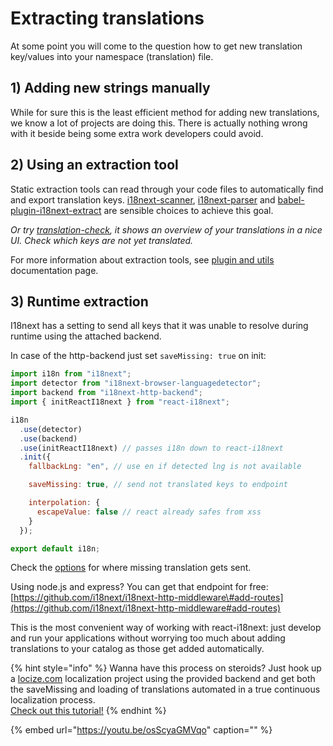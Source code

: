 # Extracting translations

At some point you will come to the question how to get new translation key/values into your namespace \(translation\) file.

## 1\) Adding new strings manually

While for sure this is the least efficient method for adding new translations, we know a lot of projects are doing this. There is actually nothing wrong with it beside being some extra work developers could avoid.

## 2\) Using an extraction tool

Static extraction tools can read through your code files to automatically find and export translation keys. [i18next-scanner](http://i18next.github.io/i18next-scanner), [i18next-parser](https://github.com/i18next/i18next-parser) and [babel-plugin-i18next-extract](https://github.com/gilbsgilbs/babel-plugin-i18next-extract) are sensible choices to achieve this goal.

_Or try_ [_translation-check_](https://github.com/locize/translation-check)_, it shows an overview of your translations in a nice UI. Check which keys are not yet translated._

For more information about extraction tools, see [plugin and utils](https://www.i18next.com/overview/plugins-and-utils#extraction-tools) documentation page.

## 3\) Runtime extraction

I18next has a setting to send all keys that it was unable to resolve during runtime using the attached backend.

In case of the http-backend just set `saveMissing: true` on init:

```javascript
import i18n from "i18next";
import detector from "i18next-browser-languagedetector";
import backend from "i18next-http-backend";
import { initReactI18next } from "react-i18next";

i18n
  .use(detector)
  .use(backend)
  .use(initReactI18next) // passes i18n down to react-i18next
  .init({
    fallbackLng: "en", // use en if detected lng is not available

    saveMissing: true, // send not translated keys to endpoint

    interpolation: {
      escapeValue: false // react already safes from xss
    }
  });

export default i18n;
```

Check the [options](https://github.com/i18next/i18next-xhr-backend#backend-options) for where missing translation gets sent.

Using node.js and express? You can get that endpoint for free: [https://github.com/i18next/i18next-http-middleware\#add-routes](https://github.com/i18next/i18next-http-middleware#add-routes)

This is the most convenient way of working with react-i18next: just develop and run your applications without worrying too much about adding translations to your catalog as those get added automatically.

{% hint style="info" %}
Wanna have this process on steroids? Just hook up a [locize.com](https://locize.com) localization project using the provided backend and get both the saveMissing and loading of translations automated in a true continuous localization process.  
[Check out this tutorial!](https://github.com/locize/react-tutorial)
{% endhint %}

{% embed url="https://youtu.be/osScyaGMVqo" caption="" %}

